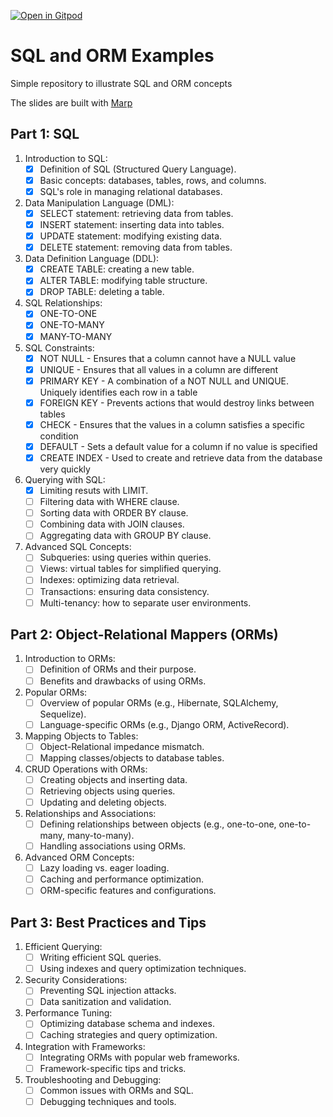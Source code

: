 [![Open in Gitpod](https://gitpod.io/button/open-in-gitpod.svg)](https://gitpod.io/#https://github.com/andreluciani/sql-orm-examples)

# SQL and ORM Examples

Simple repository to illustrate SQL and ORM concepts

The slides are built with [Marp](https://github.com/marp-team/marp-cli)

## **Part 1: SQL**

1. Introduction to SQL:
   - [x]  Definition of SQL (Structured Query Language).
   - [x]  Basic concepts: databases, tables, rows, and columns.
   - [x]  SQL's role in managing relational databases.

2. Data Manipulation Language (DML):
   - [x]  SELECT statement: retrieving data from tables.
   - [x]  INSERT statement: inserting data into tables.
   - [x]  UPDATE statement: modifying existing data.
   - [x]  DELETE statement: removing data from tables.

3. Data Definition Language (DDL):
   - [x]  CREATE TABLE: creating a new table.
   - [x]  ALTER TABLE: modifying table structure.
   - [x]  DROP TABLE: deleting a table.

4. SQL Relationships:
   - [x]  ONE-TO-ONE
   - [x]  ONE-TO-MANY
   - [x]  MANY-TO-MANY

5. SQL Constraints:
   - [x]  NOT NULL - Ensures that a column cannot have a NULL value
   - [x]  UNIQUE - Ensures that all values in a column are different
   - [x]  PRIMARY KEY - A combination of a NOT NULL and UNIQUE. Uniquely identifies each row in a table
   - [x]  FOREIGN KEY - Prevents actions that would destroy links between tables
   - [x]  CHECK - Ensures that the values in a column satisfies a specific condition
   - [x]  DEFAULT - Sets a default value for a column if no value is specified
   - [x]  CREATE INDEX - Used to create and retrieve data from the database very quickly

6. Querying with SQL:
   - [x]  Limiting resuts with LIMIT.
   - [ ]  Filtering data with WHERE clause.
   - [ ]  Sorting data with ORDER BY clause.
   - [ ]  Combining data with JOIN clauses.
   - [ ]  Aggregating data with GROUP BY clause.

7. Advanced SQL Concepts:
   - [ ]  Subqueries: using queries within queries.
   - [ ]  Views: virtual tables for simplified querying.
   - [ ]  Indexes: optimizing data retrieval.
   - [ ]  Transactions: ensuring data consistency.
   - [ ]  Multi-tenancy: how to separate user environments.

## **Part 2: Object-Relational Mappers (ORMs)**

1. Introduction to ORMs:
   - [ ]  Definition of ORMs and their purpose.
   - [ ]  Benefits and drawbacks of using ORMs.

2. Popular ORMs:
   - [ ]  Overview of popular ORMs (e.g., Hibernate, SQLAlchemy, Sequelize).
   - [ ]  Language-specific ORMs (e.g., Django ORM, ActiveRecord).

3. Mapping Objects to Tables:
   - [ ]  Object-Relational impedance mismatch.
   - [ ]  Mapping classes/objects to database tables.

4. CRUD Operations with ORMs:
   - [ ]  Creating objects and inserting data.
   - [ ]  Retrieving objects using queries.
   - [ ]  Updating and deleting objects.

5. Relationships and Associations:
   - [ ]  Defining relationships between objects (e.g., one-to-one, one-to-many, many-to-many).
   - [ ]  Handling associations using ORMs.

6. Advanced ORM Concepts:
   - [ ]  Lazy loading vs. eager loading.
   - [ ]  Caching and performance optimization.
   - [ ]  ORM-specific features and configurations.

## **Part 3: Best Practices and Tips**

1. Efficient Querying:
   - [ ]  Writing efficient SQL queries.
   - [ ]  Using indexes and query optimization techniques.

2. Security Considerations:
   - [ ]  Preventing SQL injection attacks.
   - [ ]  Data sanitization and validation.

3. Performance Tuning:
   - [ ]  Optimizing database schema and indexes.
   - [ ]  Caching strategies and query optimization.

4. Integration with Frameworks:
   - [ ]  Integrating ORMs with popular web frameworks.
   - [ ]  Framework-specific tips and tricks.

5. Troubleshooting and Debugging:
   - [ ]  Common issues with ORMs and SQL.
   - [ ]  Debugging techniques and tools.

